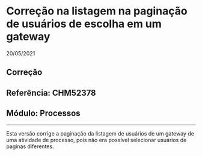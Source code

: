 # Correção na listagem na paginação de usuários de escolha em um gateway
20/05/2021
## Correção
## Referência: CHM52378
## Módulo: Processos
***

Esta versão corrige a paginação da listagem de usuários de um gateway de uma atividade de processo, pois não era possível selecionar usuários de paginas diferentes.